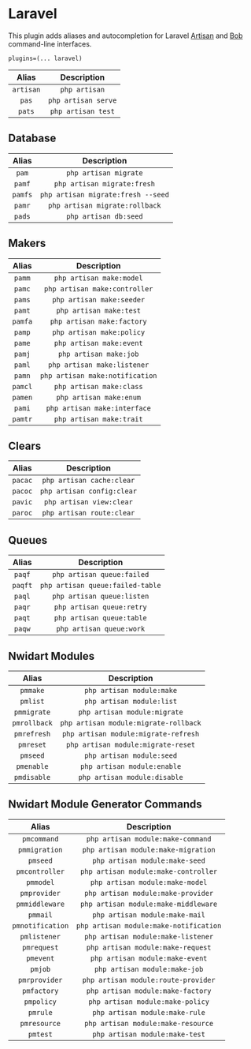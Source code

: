 # Laravel

This plugin adds aliases and autocompletion for Laravel [Artisan](https://laravel.com/docs/artisan) and [Bob](http://daylerees.github.io/laravel-bob/) command-line interfaces.

```
plugins=(... laravel)
```

| Alias | Description |
|:-:|:-:|
| `artisan`  | `php artisan`  |
| `pas`  | `php artisan serve` |
| `pats`  | `php artisan test` |

## Database

| Alias | Description |
|:-:|:-:|
| `pam`  |  `php artisan migrate` |
| `pamf`  |  `php artisan migrate:fresh` |
| `pamfs`  |  `php artisan migrate:fresh --seed` |
| `pamr`  |  `php artisan migrate:rollback` |
| `pads`  |  `php artisan db:seed` |

## Makers

| Alias | Description |
|:-:|:-:|
| `pamm`  |  `php artisan make:model` |
| `pamc`  |  `php artisan make:controller` |
| `pams`  |  `php artisan make:seeder` |
| `pamt`  |  `php artisan make:test` |
| `pamfa`  |  `php artisan make:factory` |
| `pamp`  |  `php artisan make:policy` |
| `pame`  |  `php artisan make:event` |
| `pamj`  |  `php artisan make:job` |
| `paml`  |  `php artisan make:listener` |
| `pamn`  |  `php artisan make:notification` |
| `pamcl` | `php artisan make:class` |
| `pamen` | `php artisan make:enum` |
| `pami`  | `php artisan make:interface` |
| `pamtr` | `php artisan make:trait` |

## Clears

| Alias | Description |
|:-:|:-:|
| `pacac`  |  `php artisan cache:clear` |
| `pacoc`  |  `php artisan config:clear` |
| `pavic`  |  `php artisan view:clear` |
| `paroc`  |  `php artisan route:clear` |

## Queues

| Alias | Description |
|:-:|:-:|
| `paqf`  |  `php artisan queue:failed` |
| `paqft`  |  `php artisan queue:failed-table` |
| `paql`  |  `php artisan queue:listen` |
| `paqr`  |  `php artisan queue:retry` |
| `paqt`  |  `php artisan queue:table` |
| `paqw`  |  `php artisan queue:work` |

## Nwidart Modules

| Alias | Description |
|:-:|:-:|
| `pmmake`  |  `php artisan module:make` |
| `pmlist`  |  `php artisan module:list` |
| `pmmigrate`  |  `php artisan module:migrate` |
| `pmrollback`  |  `php artisan module:migrate-rollback` |
| `pmrefresh`  |  `php artisan module:migrate-refresh` |
| `pmreset`  |  `php artisan module:migrate-reset` |
| `pmseed`  |  `php artisan module:seed` |
| `pmenable`  |  `php artisan module:enable` |
| `pmdisable`  |  `php artisan module:disable` |

## Nwidart Module Generator Commands

| Alias | Description |
|:-:|:-:|
| `pmcommand`  |  `php artisan module:make-command` |
| `pmmigration`  |  `php artisan module:make-migration` |
| `pmseed`  |  `php artisan module:make-seed` |
| `pmcontroller`  |  `php artisan module:make-controller` |
| `pmmodel`  |  `php artisan module:make-model` |
| `pmprovider`  |  `php artisan module:make-provider` |
| `pmmiddleware`  |  `php artisan module:make-middleware` |
| `pmmail`  |  `php artisan module:make-mail` |
| `pmnotification`  |  `php artisan module:make-notification` |
| `pmlistener`  |  `php artisan module:make-listener` |
| `pmrequest`  |  `php artisan module:make-request` |
| `pmevent`  |  `php artisan module:make-event` |
| `pmjob`  |  `php artisan module:make-job` |
| `pmrprovider`  |  `php artisan module:route-provider` |
| `pmfactory`  |  `php artisan module:make-factory` |
| `pmpolicy`  |  `php artisan module:make-policy` |
| `pmrule`  |  `php artisan module:make-rule` |
| `pmresource`  |  `php artisan module:make-resource` |
| `pmtest`  |  `php artisan module:make-test` |

